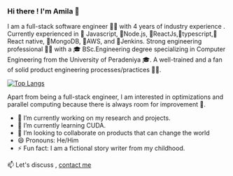 ### Hi there ! I'm Amila 👋

I am a full-stack software engineer 👨‍💻 with 4 years of industry experience .
Currently experienced in 🥇 Javascript, 🥇Node.js, 🥇ReactJs,🥇typescript,🥇React native, 🥇MongoDB, 🥇AWS, and 🥇Jenkins. 
Strong engineering professional 👨‍💻 with a 🎓 BSc.Engineering degree specializing in Computer Engineering from the University of Peradeniya 🎓. A well-trained and a fan of solid product engineering processes/practices 👨‍🔧.

[![Top Langs](https://github-readme-stats.vercel.app/api/top-langs/?username=AmilaWeerasinghe&hide=php)](https://github.com/anuraghazra/github-readme-stats)

Apart from being a full-stack engineer, I am interested in optimizations and parallel computing because there is always room for improvement 🚀.

- 🔭 I’m currently working on my research and projects.
- 🌱 I’m currently learning CUDA.
- 👯 I’m looking to collaborate on products that can change the world
- 😄 Pronouns: He/Him
- ⚡ Fun fact: I am a fictional story writer from my childhood.

 📫 Let's discuss , [contact me](mailto:amilaweerasinghe677@gmail.com)

